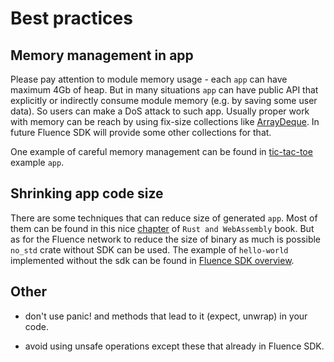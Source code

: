 # Best practices

## Memory management in app

Please pay attention to module memory usage - each `app` can have maximum 4Gb of heap. But in many situations `app` can have public API that explicitly or indirectly consume module memory (e.g. by saving some user data). So users can make a DoS attack to such app. Usually proper work with memory can be reach by using fix-size collections like [ArrayDeque](https://github.com/andylokandy/arraydeque). In future Fluence SDK will provide some other collections for that.

One example of careful memory management can be found in [tic-tac-toe](https://github.com/fluencelabs/fluence/tree/master/vm/examples/tic-tac-toe) example `app`.

## Shrinking app code size

There are some techniques that can reduce size of generated `app`. Most of them can be found in this nice [chapter](https://rustwasm.github.io/book/reference/code-size.html) of `Rust and WebAssembly` book. But as for the Fluence network to reduce the size of binary as much is possible `no_std` crate without SDK can be used. The example of `hello-world` implemented without the sdk can be found in [Fluence SDK overview](sdk_overview.md).

## Other

- don't use panic! and methods that lead to it (expect, unwrap) in your code.

- avoid using unsafe operations except these that already in Fluence SDK.
